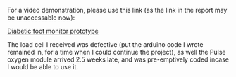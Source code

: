For a video demonstration, please use this link (as the link in the report may be unaccessable now):

[Diabetic foot monitor prototype](https://drive.google.com/file/d/1c35kR4aHMBRVapFeTHXBoYa3UAtSCn5J/view?usp=sharing)

The load cell I received was defective (put the arduino code I wrote remained in, for a time when I could continue the project), as well the Pulse oxygen module arrived 2.5 weeks late, and was pre-emptively coded incase I would be able to use it.

